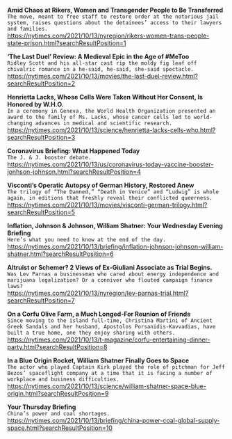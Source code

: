**Amid Chaos at Rikers, Women and Transgender People to Be Transferred**\
`The move, meant to free staff to restore order at the notorious jail system, raises questions about the detainees’ access to their lawyers and families.`\
https://nytimes.com/2021/10/13/nyregion/rikers-women-trans-people-state-prison.html?searchResultPosition=1

**‘The Last Duel’ Review: A Medieval Epic in the Age of #MeToo**\
`Ridley Scott and his all-star cast rip the moldy fig leaf off chivalric romance in a he-said, he-said, she-said spectacle.`\
https://nytimes.com/2021/10/13/movies/the-last-duel-review.html?searchResultPosition=2

**Henrietta Lacks, Whose Cells Were Taken Without Her Consent, Is Honored by W.H.O.**\
`In a ceremony in Geneva, the World Health Organization presented an award to the family of Ms. Lacks, whose cancer cells led to world-changing advances in medical and scientific research.`\
https://nytimes.com/2021/10/13/science/henrietta-lacks-cells-who.html?searchResultPosition=3

**Coronavirus Briefing: What Happened Today**\
`The J. & J. booster debate.`\
https://nytimes.com/2021/10/13/us/coronavirus-today-vaccine-booster-jonhson-johnson.html?searchResultPosition=4

**Visconti’s Operatic Autopsy of German History, Restored Anew**\
`The trilogy of “The Damned,” “Death in Venice” and “Ludwig” is whole again, in editions that freshly reveal their conflicted queerness.`\
https://nytimes.com/2021/10/13/movies/visconti-german-trilogy.html?searchResultPosition=5

**Inflation, Johnson & Johnson, William Shatner: Your Wednesday Evening Briefing**\
`Here’s what you need to know at the end of the day.`\
https://nytimes.com/2021/10/13/briefing/inflation-johnson-johnson-william-shatner.html?searchResultPosition=6

**Altruist or Schemer? 2 Views of Ex-Giuliani Associate as Trial Begins.**\
`Was Lev Parnas a businessman who cared about energy independence and marijuana legalization? Or a conniver who flouted campaign finance laws?`\
https://nytimes.com/2021/10/13/nyregion/lev-parnas-trial.html?searchResultPosition=7

**On a Corfu Olive Farm, a Much Longed-For Reunion of Friends**\
`Since moving to the island full-time, Christina Martini of Ancient Greek Sandals and her husband, Apostolos Porsanidis-Kavvadias, have built a true home, one they enjoy sharing with others.`\
https://nytimes.com/2021/10/13/t-magazine/corfu-entertaining-dinner-party.html?searchResultPosition=8

**In a Blue Origin Rocket, William Shatner Finally Goes to Space**\
`The actor who played Captain Kirk played the role of pitchman for Jeff Bezos’ spaceflight company at a time that it is facing a number of workplace and business difficulties.`\
https://nytimes.com/2021/10/13/science/william-shatner-space-blue-origin.html?searchResultPosition=9

**Your Thursday Briefing**\
`China’s power and coal shortages.`\
https://nytimes.com/2021/10/13/briefing/china-power-coal-global-supply-space.html?searchResultPosition=10

